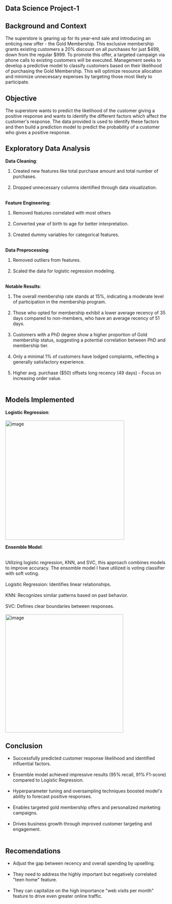 ## Data Science Project-1

## Background and Context

The superstore is gearing up for its year-end sale and introducing an enticing new offer - the Gold Membership. This exclusive membership grants existing customers a 20% discount on all purchases for just $499, down from the regular $999. To promote this offer, a targeted campaign via phone calls to existing customers will be executed. Management seeks to develop a predictive model to classify customers based on their likelihood of purchasing the Gold Membership. This will optimize resource allocation and minimize unnecessary expenses by targeting those most likely to participate.

## Objective

The superstore wants to predict the likelihood of the customer giving a positive response and wants to identify the different factors which affect the customer's response. The data provided is used to identify these factors and then build a prediction model to predict the probability of a customer who gives a positive response.

## Exploratory Data Analysis

**Data Cleaning**:
1) Created new features like total purchase amount and total number of purchases.<br><br>
2) Dropped unnecessary columns identified through data visualization.<br><br>

**Feature Engineering**:
1) Removed features correlated with most others<br><br>
2) Converted year of birth to age for better interpretation.<br><br>
3) Created dummy variables for categorical features.<br><br>

**Data Preprocessing**:
1) Removed outliers from features.<br><br>
2) Scaled the data for logistic regression modeling.<br><br>

**Notable Results**:
1) The overall membership rate stands at 15%, indicating a moderate level of participation in the membership program. <br><br>
2) Those who opted for membership exhibit a lower average recency of 35 days compared to non-members, who have an average recency of 51 days. <br><br>
3) Customers with a PhD degree show a higher proportion of Gold membership status, suggesting a potential correlation between PhD and membership tier. <br><br>
4) Only a minimal 1% of customers have lodged complaints, reflecting a generally satisfactory experience. <br><br>
5) Higher avg. purchase ($50) offsets long recency (49 days) - Focus on increasing order value. <br><br>


## Models Implemented
**Logistic Regression**: <br><br>
<img width="371" alt="image" src="https://github.com/user-attachments/assets/213ee184-7386-41f0-9dc3-a2bf91930989">

**Ensemble Model**: <br><br>

Utilizing logistic regression, KNN, and SVC, this approach combines models to improve accuracy. The ensomble model I have utilized is voting classifier with soft voting.<br><br>
Logistic Regression: Identifies linear relationships.<br><br>
KNN: Recognizes similar patterns based on past behavior.<br><br>
SVC: Defines clear boundaries between responses.<br><br>
<img width="368" alt="image" src="https://github.com/user-attachments/assets/8c57cca2-68d8-4251-bbd6-8bc319aa91ee">

## Conclusion 

- Successfully predicted customer response likelihood and identified influential factors. <br><br>
- Ensemble model achieved impressive results (95% recall, 91% F1-score) compared to Logistic Regression. <br><br>
- Hyperparameter tuning and oversampling techniques boosted model's ability to forecast positive responses. <br><br>
- Enables targeted gold membership offers and personalized marketing campaigns. <br><br>
- Drives business growth through improved customer targeting and engagement. <br><br>


## Recomendations

- Adjust the gap between recency and overall spending by upselling. <br><br>
- They need to address the highly important but negatively correlated "teen home" feature. <br><br>
- They can capitalize on the high importance "web visits per month" feature to drive even greater online traffic. <br><br>











